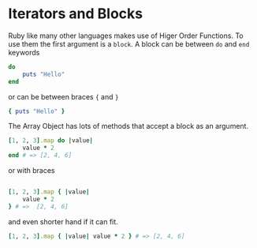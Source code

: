 # Iterators and Blocks

Ruby like many other languages makes use of Higer Order Functions.  To use them the first argument is a `block`.  A block can be between `do` and `end` keywords 

```ruby
do
    puts "Hello"
end
```

or can be between braces `{` and `}`

```ruby
{ puts "Hello" }
```

The Array Object has lots of methods that accept a block as an argument.

```ruby
[1, 2, 3].map do |value|
    value * 2
end # => [2, 4, 6]
```

or with braces

```ruby

[1, 2, 3].map { |value|
    value * 2
} # =>  [2, 4, 6]
```

and even shorter hand if it can fit.

```ruby
[1, 2, 3].map { |value| value * 2 } # => [2, 4, 6]
```